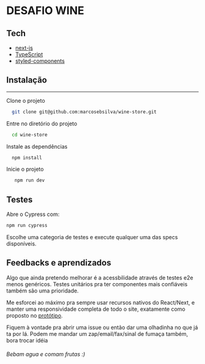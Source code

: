 # DESAFIO WINE


## Tech
- [next-js](https://nextjs.org/)
- [TypeScript](https://www.typescriptlang.org/)
- [styled-components](https://styled-components.com/docs/basics) 

## Instalação
---------------
 
Clone o projeto

```bash
  git clone git@github.com:marcosebsilva/wine-store.git
```

Entre no diretório do projeto

```bash
  cd wine-store
```

Instale as dependências

```bash
  npm install
```

Inicie o projeto

```bash
   npm run dev
```

## Testes
Abre o Cypress com:
```sh
npm run cypress
```
Escolhe uma categoria de testes e execute qualquer uma das specs disponíveis.


## Feedbacks e aprendizados

Algo que ainda pretendo melhorar é a acessbilidade através de testes e2e menos genéricos.
Testes unitários pra ter componentes mais confiáveis também são uma prioridade.

Me esforcei ao máximo pra sempre usar recursos nativos do React/Next, e manter uma responsividade completa de todo o site, exatamente como proposto no [protótipo](https://www.figma.com/file/gByBxI9GBHKUjXRtO2fFh2/28%2F10-%F0%9F%96%A5-%F0%9F%93%B1---Wine-Test---WEB-%26-APP?node-id=680%3A6449).

Fiquem à vontade pra abrir uma issue ou então dar uma olhadinha no que já ta por lá.
Podem me mandar um zap/email/fax/sinal de fumaça também, bora trocar idéia
###### Bebam agua e comam frutas :)
